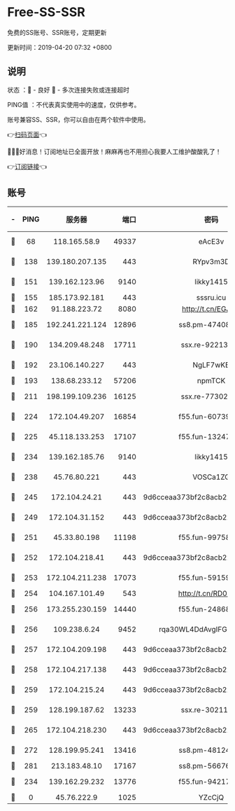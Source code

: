 # Free-SS-SSR

免费的SS账号、SSR账号，定期更新

更新时间：2019-04-20 07:32 +0800

## 说明

状态     ：🙂 - 良好 🙁 - 多次连接失败或连接超时

PING值   ：不代表真实使用中的速度，仅供参考。

账号兼容SS、SSR，你可以自由在两个软件中使用。

👉[扫码页面](https://liesauer.github.io/Free-SS-SSR/)👈

🎉🎉🎉好消息！订阅地址已全面开放！麻麻再也不用担心我要人工维护酸酸乳了！

👉[订阅链接](https://www.liesauer.net/yogurt/subscribe?ACCESS_TOKEN=DAYxR3mMaZAsaqUb)👈

## 账号

|-|PING|服务器|端口|密码|加密方式|区域|
|:----:|:----:|:-----:|-----:|:----:|:----:|:----:|
|🙂|68|118.165.58.9|49337|eAcE3v|chacha20-ietf|TW|
|🙂|138|139.180.207.135|443|RYpv3m3D|aes-256-cfb|JP|
|🙂|151|139.162.123.96|9140|likky1415|aes-256-cfb|JP|
|🙂|155|185.173.92.181|443|sssru.icu|rc4-md5|RU|
|🙂|162|91.188.223.72|8080|http://t.cn/EGJIyrl|rc4-md5|RU|
|🙂|185|192.241.221.124|12896|ss8.pm-47408858|aes-256-cfb|US|
|🙂|190|134.209.48.248|17711|ssx.re-92213329|aes-256-cfb|US|
|🙂|192|23.106.140.227|443|NgLF7wKB|aes-256-cfb|US|
|🙂|193|138.68.233.12|57206|npmTCK|rc4-md5|US|
|🙂|211|198.199.109.236|16125|ssx.re-77302888|aes-256-cfb|US|
|🙂|224|172.104.49.207|16854|f55.fun-60739916|aes-256-cfb|SG|
|🙂|225|45.118.133.253|17107|f55.fun-13247213|aes-256-cfb|SG|
|🙂|234|139.162.185.76|9140|likky1415|aes-256-cfb|DE|
|🙂|238|45.76.80.221|443|VOSCa1ZG|aes-256-cfb|DE|
|🙂|245|172.104.24.21|443|9d6cceaa373bf2c8acb22e60b6a58be6|aes-256-cfb|US|
|🙂|249|172.104.31.152|443|9d6cceaa373bf2c8acb22e60b6a58be6|aes-256-cfb|US|
|🙂|251|45.33.80.198|11198|f55.fun-99758041|aes-256-cfb|US|
|🙂|252|172.104.218.41|443|9d6cceaa373bf2c8acb22e60b6a58be6|aes-256-cfb|US|
|🙂|253|172.104.211.238|17073|f55.fun-59159487|aes-256-cfb|US|
|🙂|254|104.167.101.49|543|http://t.cn/RD0D7sx|rc4-md5|CA|
|🙂|256|173.255.230.159|14440|f55.fun-24868708|aes-256-cfb|US|
|🙂|256|109.238.6.24|9452|rqa30WL4DdAvgIFG6Fs3znzTa|aes-256-cfb|FR|
|🙂|257|172.104.209.198|443|9d6cceaa373bf2c8acb22e60b6a58be6|aes-256-cfb|US|
|🙂|258|172.104.217.138|443|9d6cceaa373bf2c8acb22e60b6a58be6|aes-256-cfb|US|
|🙂|259|172.104.215.24|443|9d6cceaa373bf2c8acb22e60b6a58be6|aes-256-cfb|US|
|🙂|259|128.199.187.62|13233|ssx.re-30211440|aes-256-cfb|SG|
|🙂|265|172.104.218.230|443|9d6cceaa373bf2c8acb22e60b6a58be6|aes-256-cfb|US|
|🙂|272|128.199.95.241|13416|ss8.pm-48124298|aes-256-cfb|SG|
|🙂|281|213.183.48.10|17167|ss8.pm-56676515|rc4-md5|RU|
|🙂|234|139.162.29.232|13776|f55.fun-94217781|aes-256-cfb|SG|
|🙁|0|45.76.222.9|1025|YZcCjQ|rc4-md5|JP|
